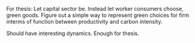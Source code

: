 For thesis:
  Let capital sector be. Instead let worker consumers choose, green goods. Figure out a simple way to represent green choices for firm interms of function between productivity and carbon intensity.

  Should have interesting dynamics. Enough for thesis.
